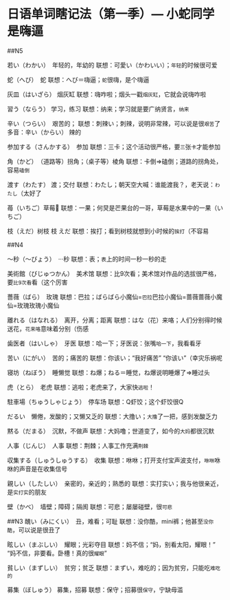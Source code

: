 # 日语单词瞎记法（第一季）— 小蛇同学是嗨逼

##N5

若い（わかい）　年轻的，年幼的
联想：可愛い（かわいい）；`年轻`的时候很可爱

蛇（へび）　蛇
联想：へび＝嗨逼；`蛇`很嗨，是个嗨逼

灰皿（はいざら） 烟灰缸
联想：嗨咋啦；烟头一戳`烟灰缸`，它就会说嗨咋啦

習う（ならう） 学习，练习
联想：纳来；学习就是要广纳贤言，`纳来`

辛い（つらい）　艰苦的；
联想：刺辣い；刺辣，说明非常辣，可以说是很`艰苦`了
多音：辛い（からい） 辣的

参加する（さんかする）　参加
联想：三卡；这个活动很严格，要`三`张`卡`才能参加

角（かど）　（道路等）拐角；（桌子等）棱角
联想：卡倒=>磕倒；道路的拐角处，容易`磕倒`

渡す（わたす） 渡；交付
联想：わたし；朝天空大喊：谁能渡我？，老天说：`わたし`（太好了

苺（いちご）草莓🍓
联想：一果；何炅是芒果台的一哥，草莓是水果中的一果（いちご）

枝（えだ）树枝 枝 えだ
联想：挨打；看到树枝就想到小时候的`挨打`（不容易

##N4

～秒（〜びょう）　···秒
联想：表；`表`上的时间一秒一秒的走

美術館（びじゅつかん）　美术馆
联想：比9次看；美术馆对作品的选拔很严格，要`比9次看`看（这个厉害

薔薇（ばら）　玫瑰
联想：巴拉；ばらばら小魔仙=`巴拉`巴拉小魔仙=蔷薇蔷薇小魔仙=玫瑰玫瑰小魔仙

離れる（はなれる）　离开，分离；距离
联想：はな（花）来咯；人们分别得时候送花，`花来咯`意味着分别（伤感

歯医者（はいしゃ）　牙医
联想：哈一下；牙医说：张嘴`哈一下`，我看看牙

苦い（にがい）　苦的；痛苦的
联想：你该い；“我好痛苦” “你该い”（幸灾乐祸呢

寝坊（ねぼう）　睡懒觉
联想：ね爆；ねる＝睡觉，ね爆说明睡爆了=>睡过头

虎（とら）　老虎
联想：逃啦；老虎来了，大家快`逃啦`！

駐車場（ちゅうしゃじょう）　停车场
联想：Q虾饺；这个虾饺很Q

だるい　懒倦，发酸的；又懒又乏的
联想：大撸い；`大撸`了一把，感到发酸乏力

黙る（だまる）　沉默，不做声
联想：大妈噜；世道变了，如今的`大妈`都很沉默

人事（じんじ）　人事
联想：荆棘；人事工作充满`荆棘`

収集する（しゅうしゅうする）　收集
联想：咻咻；打开支付宝声波支付，`咻咻`咻咻的声音是在收集信号

親しい（したしい）　亲密的，亲近的；熟悉的
联想：实打实い；我与他很亲近，是`实打实`的朋友

壁（かべ）　墙壁；障碍；隔阂
联想：可悲；屡屡碰壁，很`可悲`

##N3
醜い（みにくい）　丑，难看；可耻
联想：没你酷，mini裤；他甚至`没你酷`，可以说是很丑了

眩しい（まぶしい）　耀眼；光彩夺目
联想：妈不信；“妈，别看太阳，耀眼！” “妈不信，非要看。卧槽！真的很`耀眼`”

貧しい（まずしい）　贫穷；贫乏
联想：まずい，难吃的；因为贫穷，只能吃`难吃的`

募集（ぼしゅう） 募集，招募
联想：保守；招募很`保守`，宁缺毋滥

